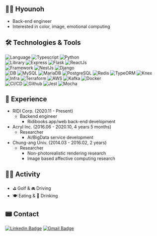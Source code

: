 ## 🙋‍♂️ Hyounoh
- Back-end engineer
- Interested in color, image, emotional computing

## 🛠 Technologies & Tools
![Language](https://img.shields.io/badge/Language-informational?style=flat)
![Typescript](https://img.shields.io/badge/Typescript-informational?style=flat&logo=Typescript&logoColor=white&color=777777)
![Python](https://img.shields.io/badge/Python-informational?style=flat&logo=Python&logoColor=white&color=777777)
</br>
![Library](https://img.shields.io/badge/Library-informational?style=flat)
![Express](https://img.shields.io/badge/Express-informational?style=flat&logo=Express&logoColor=white&color=777777)
![Flask](https://img.shields.io/badge/Flask-informational?style=flat&logo=Flask&logoColor=white&color=777777)
![ReactJs](https://img.shields.io/badge/React.js-informational?style=flat&logo=React&logoColor=white&color=777777)
</br>
![Framework](https://img.shields.io/badge/Framework-informational?style=flat)
![NestJs](https://img.shields.io/badge/Nest.js-informational?style=flat&logo=NestJs&logoColor=white&color=777777)
![Django](https://img.shields.io/badge/Django-informational?style=flat&logo=Django&logoColor=white&color=777777)
</br>
![DB](https://img.shields.io/badge/DB-informational?style=flat)
![MySQL](https://img.shields.io/badge/MySQL-informational?style=flat&logo=MySQL&logoColor=white&color=777777)
![MariaDB](https://img.shields.io/badge/MariaDB-informational?style=flat&logo=MariaDB&logoColor=white&color=777777)
![PostgreSQL](https://img.shields.io/badge/PostgreSQL-informational?style=flat&logo=PostgreSQL&logoColor=white&color=777777)
![Redis](https://img.shields.io/badge/Redis-informational?style=flat&logo=Redis&logoColor=white&color=777777)
![TypeORM](https://img.shields.io/badge/TypeORM-informational?style=flat&logo=TypeORM&logoColor=white&color=777777)
![Knex](https://img.shields.io/badge/Knex-informational?style=flat&logo=Knex&logoColor=white&color=777777)
</br>
![Infra](https://img.shields.io/badge/Infra-informational?style=flat)
![Terraform](https://img.shields.io/badge/Terraform-informational?style=flat&logo=Terraform&logoColor=white&color=777777)
![AWS](https://img.shields.io/badge/AWS-informational?style=flat&logo=Amazon%20AWS&logoColor=white&color=777777)
![Kafka](https://img.shields.io/badge/Kafka-informational?style=flat&logo=Apache%20Kafka&logoColor=white&color=777777)
![Docker](https://img.shields.io/badge/Docker-informational?style=flat&logo=Docker&logoColor=white&color=777777)
</br>
![CI/CD](https://img.shields.io/badge/CI/CD-informational?style=flat)
![Github](https://img.shields.io/badge/Github-informational?style=flat&logo=Github&logoColor=white&color=777777)
![Jest](https://img.shields.io/badge/Jest-informational?style=flat&logo=Jest&logoColor=white&color=777777)
![Mocha](https://img.shields.io/badge/Mocha-informational?style=flat&logo=Mocha&logoColor=white&color=777777)

## 🏢 Experience
- RIDI Corp. (2020.11 - Present)
  - Backend engineer
    - Ridibooks app/web back-end development
- Acryl Inc. (2016.06 - 2020.10, 4 years 5 months)
  - Researcher
    - AI/BigData service development
- Chung-ang Univ. (2014.03 - 2016.02, 2 years)
  - Researcher
    - Non-photorealistic rendering research
    - Image based affective computing research

## 🏌️‍♂️ Activity
- ⛳️ Golf & 🚘 Driving
- 🍽 Eating & 🍺 Drinking

## 📟 Contact
[![Linkedin Badge](https://img.shields.io/badge/-LinkedIn-blue?style=flat-square&logo=Linkedin&logoColor=white&link=https://www.linkedin.com/in/hyounohshim/)](https://www.linkedin.com/in/hyounohshim/)
[![Gmail Badge](https://img.shields.io/badge/Gmail-d14836?style=flat-square&logo=Gmail&logoColor=white&link=mailto:hyounohshim@gmail.com)](mailto:hyounohshim@gmail.com)

